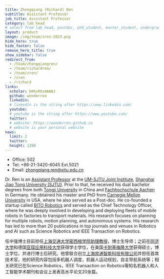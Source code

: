 ```yaml
---
title: Zhongqiang (Richard) Ren
subtitle: Assistant Professor
job_title: Assistant Professor
category: lab_head 
# select from lab_head, postdoc, phd_student, master_student, undergraduate, staff, visitor, intern
layout: product
image: /img/team/zren-2023.png
hide_hero: true
hide_footer: false
remove_hero_title: true
show_sidebar: false
redirect_from:
  - /team/zhongqiangren/
  - /team/richardren/
  - /team/zren/
  - /zren
  - /richard
links:
  scholar: kKKvRXsAAAAJ
  github: wonderren
  linkedin: 
  # linkedin is the string after https://www.linkedin.com/
  youtube: 
  # youtube is the string after https://www.youtube.com/
  twitter: 
  # website: https://wonderren.github.io
  # website is your personal website
news:
  limit: 2
  twitter: 
  height: 1200
---
```


- Office: 502
- Tel: +86-21-3420-6045 Ext.5021
- Email: zhongqiang.ren@sjtu.edu.cn

Dr. Ren is an [Assistant Professor](https://www.ji.sjtu.edu.cn/about/faculty-staff/faculty-directory/faculty-detail/75997/) at the [UM-SJTU Joint Institute](https://www.ji.sjtu.edu.cn/), [Shanghai Jiao Tong University (SJTU)](https://www.sjtu.edu.cn/).
Prior to that, he received his dual bachelor degrees from both [Tongji University](https://www.tongji.edu.cn/) in China and [Fachhochschule Aachen](https://www.fh-aachen.de/en/) in Germany. He obtained his master and PhD from [Carnegie Mellon University](https://www.cmu.edu/) in USA, where he also served as a Post-doc. He co-founded a startup called [BITO Robotics](https://bitorobotics.com/en/) and served as the Chief Technology Officer, where he was deeply involved in developing and deploying fleets of mobile robots in factories to transport materials. His research focuses on planning for multiple robots, motion planning, and autonomous systems. His research has led to more than 20 publications in top journals and venues in Robotics and AI such as Science Robotics and IEEE Transaction on Robotics.


任中强博士目前担任[上海交通大学](https://www.sjtu.edu.cn/)[密西根学院](https://www.ji.sjtu.edu.cn/)[助理教授](https://www.ji.sjtu.edu.cn/about/faculty-staff/faculty-directory/faculty-detail/75997/)，博士生导师；之前在[同济大学](https://www.tongji.edu.cn/)和德国[亚琛应用科技大学](https://www.fh-aachen.de/en/)获得学士学位，在美国[卡耐基梅隆大学](https://www.cmu.edu/)获得硕士，博士学位，并进行博士后研究。他曾联合创立[上海宾通智能科技有限公司](https://bitorobotics.com/)并担任首席技术官，他的研究内容包括多机器人调度，机器人运动规划，自主导航系统等；相关研究已在Science Robotics，IEEE Transaction on Robotics等知名机器人和人工智能学术期刊和会议上发表高水平论文20余篇。

